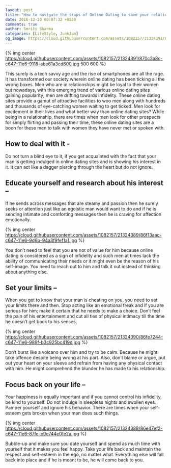 ```yaml
---
layout: post
title: "How to navigate the traps of Online Dating to save your relationship?"
date: 2016-12-20 00:07:32 +0530
comments: true
author: Smriti Sharma
categories: [LifeStyle, JunkJam]
og_image: https://cloud.githubusercontent.com/assets/1082157/21324391/870c3a8c-c647-11e6-9118-abe61a3cd600.jpg
---
```

{% img center https://cloud.githubusercontent.com/assets/1082157/21324391/870c3a8c-c647-11e6-9118-abe61a3cd600.jpg 500 600 %}
 
<!-- more -->

This surely is a tech savvy age and the rise of smartphones are all the rage. It has transformed our society wherein online dating has been ticking all the wrong boxes. 
Men who are in relationships might be loyal to their women but nowadays, with this emerging trend of various online dating sites gaining popularity; men are drifting towards infidelity. These online dating sites provide a gamut of attractive facilities to woo men along with hundreds and thousands of eye-catching women waiting to get ticked. Men look for excitement in their lives and what better way than online dating sites? While being in a relationship, there are times when men look for other prospects for simply flirting and passing their time, these online dating sites are a boon for these men to talk with women they have never met or spoken with. 

## How to deal with it - 
Do not turn a blind eye to it, if you get acquainted with the fact that your man is getting indulged in online dating sites and is showing his interest in it. It can act like a dagger piercing through the heart but do not ignore.

## Educate yourself and research about his interest – 
If he sends across messages that are steamy and passion then he surely seeks or attention just like an egoistic man would want to do and if he is sending intimate and comforting messages then he is craving for affection emotionally. 

{% img center https://cloud.githubusercontent.com/assets/1082157/21324389/86f13aac-c647-11e6-9d6b-94a3f9fef1a1.jpg %}

You don’t need to feel that you are not of value for him because online dating is considered as a sign of infidelity and such men at times lack the ability of communicating their needs or it might even be the reason of his self-image. You need to reach out to him and talk it out instead of thinking about anything else. 

## Set your limits – 
When you get to know that your man is cheating on you, you need to set your limits there and then. Stop acting like an emotional freak and if you are serious for him; make it certain that he needs to make a choice. Don’t feel the pain of his entertainment and cut all ties of physical intimacy till the time he doesn’t get back to his senses. 

{% img center https://cloud.githubusercontent.com/assets/1082157/21324390/86fe7244-c647-11e6-989f-b3c925bc419d.jpg %}

Don’t burst like a volcano over him and try to be calm. Because he might take offence despite being wrong at his part. Also, don’t blame or argue, put out your heart on your sleeve and refrain from having any physical contact with him. He might comprehend the blunder he has made to his relationship. 
## Focus back on your life – 
Your happiness is equally important and if you cannot control his infidelity, be kind to yourself. Do not indulge in sleepless nights and swollen eyes. Pamper yourself and ignore his behavior. There are times when your self-esteem gets broken when your man does such things.

{% img center https://cloud.githubusercontent.com/assets/1082157/21324388/86e47ef2-c647-11e6-87fe-e9e744e0fe2a.jpg %}

Bubble-up and make sure you date yourself and spend as much time with yourself that it makes you feel happy. Take your life back and maintain the respect and self-esteem in the ego, no matter what. Everything else will fall back into place and if he is meant to be, he will come back to you.
